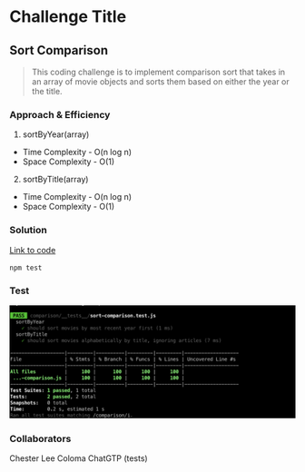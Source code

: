 # Challenge Title
## Sort Comparison
> This coding challenge is to implement comparison sort that takes in an array of movie objects and sorts them based on either the year or the title.

### Approach & Efficiency
<!-- What approach did you take? Why? What is the Big O space/time for this approach? -->

1. sortByYear(array)
  * Time Complexity - O(n log n)
  * Space Complexity - O(1)

2. sortByTitle(array)
  * Time Complexity - O(n log n)
  * Space Complexity - O(1)

### Solution
<!-- Show how to run your code, and examples of it in action -->
[Link to code](https://github.com/cleecoloma/data-structures-and-algorithms/tree/main/javascript/sorting/comparison)

```text
npm test
```

### Test
![Sort Comparison](../../images/sort-comparison-test.png)

### Collaborators
Chester Lee Coloma
ChatGTP (tests)
